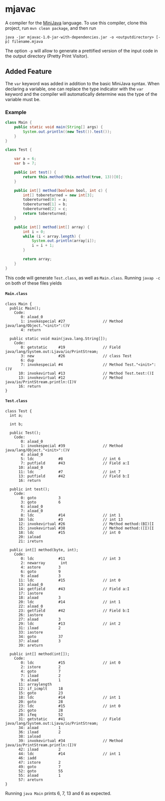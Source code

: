 # mjavac

A compiler for the [MiniJava](https://www.cambridge.org/resources/052182060X/) language.
To use this compiler, clone this project, run `mvn clean package`, and then run 

`java -jar mjavac-1.0-jar-with-dependencies.jar -o <outputdirectory> [-p] filename.mjava`

The option `-p` will allow to generate a prettified version of the input code in the output directory (Pretty Print Visitor).

## Added Feature

The `var` keyword was added in addition to the basic MiniJava syntax. When declaring a variable, one can replace the type indicator with the `var` keyword and the compiler will automatically determine was the type of the variable must be.

### Example

```java
class Main {
    public static void main(String[] args) {
        System.out.println((new Test()).test());
    }
}

class Test {

    var a = 6;
    var b = 7;

    public int test() {
        return this.method(this.method(true, 13))[0];
    }

    public int[] method(boolean bool, int c) {
        int[] tobereturned = new int[3];
        tobereturned[0] = a;
        tobereturned[1] = b;
        tobereturned[2] = c;
        return tobereturned;
    }

    public int[] method(int[] array) {
        int i = 0;
        while (i < array.length) {
            System.out.println(array[i]);
            i = i + 1;
        }

        return array;
    }
}
```

This code will generate `Test.class`, as well as `Main.class`. Running `javap -c` on both of these files yields

#### `Main.class`
```
class Main {
  public Main();
    Code:
       0: aload_0
       1: invokespecial #27                 // Method java/lang/Object."<init>":()V
       4: return

  public static void main(java.lang.String[]);
    Code:
       0: getstatic     #19                 // Field java/lang/System.out:Ljava/io/PrintStream;
       3: new           #26                 // class Test
       6: dup
       7: invokespecial #4                  // Method Test."<init>":()V
      10: invokevirtual #13                 // Method Test.test:()I
      13: invokevirtual #12                 // Method java/io/PrintStream.println:(I)V
      16: return
}
```

#### `Test.class`
```
class Test {
  int a;

  int b;

  public Test();
    Code:
       0: aload_0
       1: invokespecial #39                 // Method java/lang/Object."<init>":()V
       4: aload_0
       5: ldc           #8                  // int 6
       7: putfield      #43                 // Field a:I
      10: aload_0
      11: ldc           #7                  // int 7
      13: putfield      #42                 // Field b:I
      16: return

  public int test();
    Code:
       0: goto          3
       3: goto          6
       6: aload_0
       7: aload_0
       8: ldc           #14                 // int 1
      10: ldc           #3                  // int 13
      12: invokevirtual #26                 // Method method:(BI)[I
      15: invokevirtual #38                 // Method method:([I)[I
      18: ldc           #15                 // int 0
      20: iaload
      21: ireturn

  public int[] method(byte, int);
    Code:
       0: ldc           #11                 // int 3
       2: newarray       int
       4: astore        3
       6: goto          9
       9: aload         3
      11: ldc           #15                 // int 0
      13: aload_0
      14: getfield      #43                 // Field a:I
      17: iastore
      18: aload         3
      20: ldc           #14                 // int 1
      22: aload_0
      23: getfield      #42                 // Field b:I
      26: iastore
      27: aload         3
      29: ldc           #13                 // int 2
      31: iload         2
      33: iastore
      34: goto          37
      37: aload         3
      39: areturn

  public int[] method(int[]);
    Code:
       0: ldc           #15                 // int 0
       2: istore        2
       4: goto          7
       7: iload         2
       9: aload         1
      11: arraylength
      12: if_icmplt     18
      15: goto          23
      18: ldc           #14                 // int 1
      20: goto          28
      23: ldc           #15                 // int 0
      25: goto          28
      28: ifeq          52
      31: getstatic     #41                 // Field java/lang/System.out:Ljava/io/PrintStream;
      34: aload         1
      36: iload         2
      38: iaload
      39: invokevirtual #34                 // Method java/io/PrintStream.println:(I)V
      42: iload         2
      44: ldc           #14                 // int 1
      46: iadd
      47: istore        2
      49: goto          7
      52: goto          55
      55: aload         1
      57: areturn
}
```

Running `java Main` prints 6, 7, 13 and 6 as expected.
